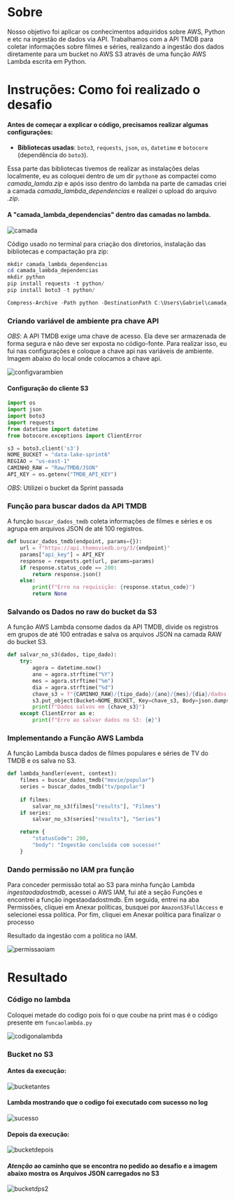 # Sobre

Nosso objetivo foi aplicar os conhecimentos adquiridos sobre AWS, Python e etc na ingestão de dados via API. Trabalhamos com a API TMDB para coletar informações sobre filmes e séries, realizando a ingestão dos dados diretamente para um bucket no AWS S3 através de uma função AWS Lambda escrita em Python.

# Instruções: Como foi realizado o desafio

#### Antes de começar a explicar o código, precisamos realizar algumas configurações:

- **Bibliotecas usadas**: `boto3`, `requests`, `json`, `os`, `datetime` e `botocore` (dependência do `boto3`).


Essa parte das bibliotecas tivemos de realizar as instalações delas localmente, eu as coloquei dentro de um dir `python`e as compactei como  *camada_lamda.zip* e após isso dentro do lambda na parte de camadas criei a camada *camada_lambda_dependencias* e realizei o upload do arquivo *.zip*. 

#### A "camada_lambda_dependencias" dentro das camadas no lambda.
![camada](../Evidencias/evidenciadesafio/camadacriadanascamadas.png)

Código usado no terminal para criação dos diretorios, instalação das bibliotecas e compactação pra zip:

``` powershell
mkdir camada_lambda_dependencias
cd camada_lambda_dependencias
mkdir python
pip install requests -t python/
pip install boto3 -t python/

Compress-Archive -Path python -DestinationPath C:\Users\Gabriel\camada_lambda_dependencias.zip
```

### Criando variável de ambiente pra chave API

*OBS*: A API TMDB exige uma chave de acesso. Ela deve ser armazenada de forma segura e não deve ser exposta no código-fonte. Para realizar isso, eu fui nas configurações e coloque a chave api nas variáveis de ambiente. Imagem abaixo do local onde colocamos a chave api.

![configvarambien](../Evidencias/evidenciadesafio/variaveldemabienet.png)


#### Configuração do cliente S3

```python
import os
import json
import boto3
import requests
from datetime import datetime
from botocore.exceptions import ClientError

s3 = boto3.client('s3')
NOME_BUCKET = "data-lake-sprint6"
REGIAO = "us-east-1"
CAMINHO_RAW = "Raw/TMDB/JSON"
API_KEY = os.getenv("TMDB_API_KEY")  
```

*OBS*: Utilizei o bucket da Sprint passada

<p>

### Função para buscar dados da API TMDB

A função `buscar_dados_tmdb` coleta informações de filmes e séries e os agrupa em arquivos JSON de até 100 registros.

```python
def buscar_dados_tmdb(endpoint, params={}):
    url = f"https://api.themoviedb.org/3/{endpoint}"
    params["api_key"] = API_KEY
    response = requests.get(url, params=params)
    if response.status_code == 200:
        return response.json()
    else:
        print(f"Erro na requisição: {response.status_code}")
        return None
```


### Salvando os Dados no raw do bucket da S3

A função AWS Lambda consome dados da API TMDB, divide os registros em grupos de até 100 entradas e salva os arquivos JSON na camada RAW do bucket S3.

```python
def salvar_no_s3(dados, tipo_dado):
    try:
        agora = datetime.now()
        ano = agora.strftime("%Y")
        mes = agora.strftime("%m")
        dia = agora.strftime("%d")
        chave_s3 = f"{CAMINHO_RAW}/{tipo_dado}/{ano}/{mes}/{dia}/dados.json"
        s3.put_object(Bucket=NOME_BUCKET, Key=chave_s3, Body=json.dumps(dados))
        print(f"Dados salvos em {chave_s3}")
    except ClientError as e:
        print(f"Erro ao salvar dados no S3: {e}")
```

### Implementando a Função AWS Lambda

A função Lambda busca dados de filmes populares e séries de TV do TMDB e os salva no S3.

```python
def lambda_handler(event, context):
    filmes = buscar_dados_tmdb("movie/popular")
    series = buscar_dados_tmdb("tv/popular")
    
    if filmes:
        salvar_no_s3(filmes["results"], "Filmes")
    if series:
        salvar_no_s3(series["results"], "Series")

    return {
        "statusCode": 200,
        "body": "Ingestão concluída com sucesso!"
    }
```

### Dando permissão no IAM pra função

Para conceder permissão total ao S3 para minha função Lambda *ingestaodadostmdb*, acessei o AWS IAM, fui até a seção Funções e encontrei a função ingestaodadostmdb. Em seguida, entrei na aba Permissões, cliquei em Anexar políticas, busquei por `AmazonS3FullAccess` e selecionei essa política. Por fim, cliquei em Anexar política para finalizar o processo

Resultado da ingestão com a politica no IAM.


![permissaoiam](../Evidencias/evidenciadesafio/dandopermissoesprafunção.png)


# Resultado

### Código no lambda

Coloquei metade do codigo pois foi o que coube na print mas é o código presente em `funcaolambda.py`

![codigonalambda](../Evidencias/evidenciadesafio/codigonolambda.png)

### Bucket no S3

#### Antes da execução:
![bucketantes](../Evidencias/evidenciadesafio/bucketantesdaexec.png)


#### Lambda mostrando que o codigo foi executado com sucesso no log

![sucesso](../Evidencias/evidenciadesafio/executadocmsucesso.png)

#### Depois da execução:
![bucketdepois](../Evidencias/evidenciadesafio/s3posexece1.png)

#### *Atenção* ao caminho que se encontra no pedido ao desafio e a imagem abaixo mostra os Arquivos JSON carregados no S3

![bucketdps2](../Evidencias/evidenciadesafio/s4posexece2.png)


